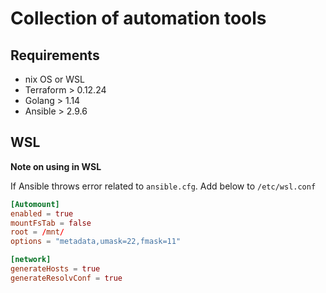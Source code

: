# Collection of automation tools #

## Requirements ##

- nix OS or WSL
- Terraform > 0.12.24
- Golang > 1.14
- Ansible > 2.9.6

## WSL ##

**Note on using in WSL**

If Ansible throws error related to `ansible.cfg`. Add below to `/etc/wsl.conf`

```conf
[Automount]
enabled = true
mountFsTab = false
root = /mnt/
options = "metadata,umask=22,fmask=11" 

[network]
generateHosts = true
generateResolvConf = true

```
